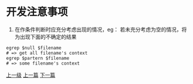 # 开发注意事项
1. 在作条件判断时应充分考虑出现的情况，eg：
若未充分考虑为空的情况，将为出现下面的不确定的结果
```shell
egrep $null $filename  
# => get all filename's context
egrep $partern $filename
# => some filename's context
```





















[上一级](base.md)
[上一篇](conv_string_to_char_pointer.md)
[下一篇](do_while_false.md)
